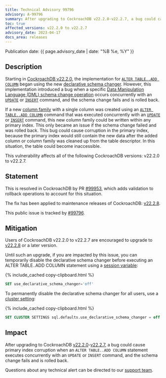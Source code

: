 ```yaml
---
title: Technical Advisory 99796
advisory: A-99796
summary: After upgrading to CockroachDB v22.2.0-v22.2.7, a bug could cause primary index corruption when an ALTER TABLE..ADD COLUMN statement executes concurrently with an UPDATE or INSERT command, and the schema change fails and is rolled back.
toc: true
affected_versions: v22.2.0 to v22.2.7
advisory_date: 2023-04-17
docs_area: releases
---
```


Publication date: {{ page.advisory_date | date: "%B %e, %Y" }}

## Description

Starting in [CockroachDB v22.2.0](https://www.cockroachlabs.com/docs/releases/v22.2#v22-2-0), the implementation for [`ALTER TABLE..ADD COLUMN`](https://www.cockroachlabs.com/docs/v22.2/alter-table#add-column) began using the new [declarative schema changer](https://www.cockroachlabs.com/docs/v22.2/online-schema-changes.html#declarative-schema-changer). However, this implementation introduced a bug when a specific [Data Manipulation Language (DML) schema change operation](https://developer.ibm.com/tutorials/perform-dml-operations-on-cockroachdb/) occurs concurrently with an [`UPDATE`](https://www.cockroachlabs.com/docs/v22.2/update.html) or [`INSERT`](https://www.cockroachlabs.com/docs/v22.2/insert.html) command, and the schema change fails and is rolled back.

If a new [column family](https://www.cockroachlabs.com/docs/v22.2/column-families) with a single column was created using an [`ALTER TABLE..ADD COLUMN`](https://www.cockroachlabs.com/docs/v22.2/alter-table#add-column) command that was executed concurrently with an [`UPDATE`](https://www.cockroachlabs.com/docs/v22.2/update.html) or [`INSERT`](https://www.cockroachlabs.com/docs/v22.2/insert.html) command, this new column family could be written within any primary index. This only became an issue if the schema change failed and was rolled back. This bug could cause corruption in the primary index, because the primary index would still contain the new data after the added column or column family was cleaned up from the table descriptor. In this situation, the table could become inaccessible.

This vulnerability affects all of the following CockroachDB versions: v22.2.0 to v22.2.7.

## Statement

This is resolved in CockroachDB by PR [#99953](https://github.com/cockroachdb/cockroach/pull/99953), which adds validation to rollback operations to account for this situation.

The fix has been applied to maintenance releases of CockroachDB: [v22.2.8](https://www.cockroachlabs.com/docs/releases/v22.2#v22-2-8).

This public issue is tracked by [#99796](https://github.com/cockroachdb/cockroach/issues/99796).

## Mitigation

Users of CockroachDB v22.2.0 to v22.2.7 are encouraged to upgrade to [v22.2.8](https://www.cockroachlabs.com/docs/releases/v22.2#v22-2-8) or a later version.

Until such an upgrade, if you are impacted by this issue, you can temporarily disable the declarative schema changer before executing an ALTER TABLE..ADD COLUMN statement using a [session variable](https://www.cockroachlabs.com/docs/v22.2/set-vars):

{% include_cached copy-clipboard.html %}
~~~ sql
SET use_declarative_schema_changer='off'
~~~

To permanently disable the declarative schema changer for all users, use a [cluster setting](https://www.cockroachlabs.com/docs/v22.2/cluster-settings):

{% include_cached copy-clipboard.html %}
~~~ sql
SET CLUSTER SETTINGS sql.defaults.use_declarative_schema_changer = off
~~~

## Impact

After upgrading to CockroachDB [v22.2.0](https://www.cockroachlabs.com/docs/releases/v22.2#v22-2-0)-[v22.2.7](https://www.cockroachlabs.com/docs/releases/v22.2#v22-2-7), a bug could cause primary index corruption when an `ALTER TABLE..ADD COLUMN` statement executes concurrently with an `UPDATE` or `INSERT` command, and the schema change fails and is rolled back.

Questions about any technical alert can be directed to our [support team](https://support.cockroachlabs.com/).
